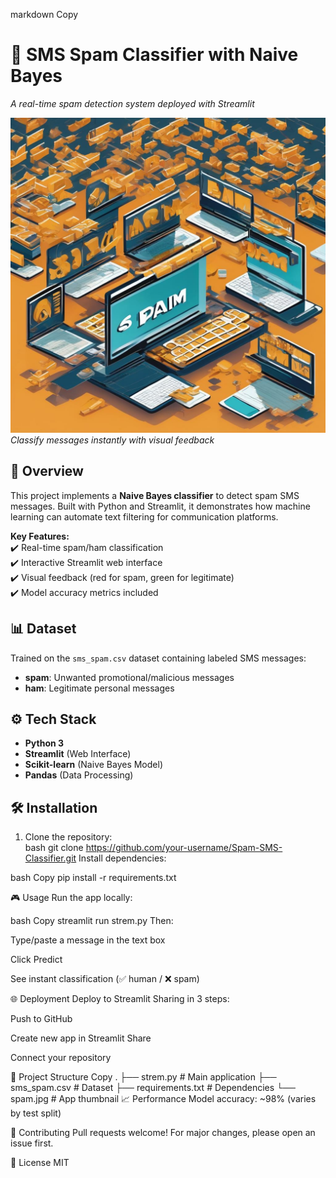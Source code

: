 markdown
Copy
# 📱 SMS Spam Classifier with Naive Bayes  
*A real-time spam detection system deployed with Streamlit*  

![Demo](spam.jpg)  
*Classify messages instantly with visual feedback*  

## 🚀 Overview  
This project implements a **Naive Bayes classifier** to detect spam SMS messages. Built with Python and Streamlit, it demonstrates how machine learning can automate text filtering for communication platforms.  

**Key Features:**  
✔️ Real-time spam/ham classification  
✔️ Interactive Streamlit web interface  
✔️ Visual feedback (red for spam, green for legitimate)  
✔️ Model accuracy metrics included  

## 📊 Dataset  
Trained on the `sms_spam.csv` dataset containing labeled SMS messages:  
- **spam**: Unwanted promotional/malicious messages  
- **ham**: Legitimate personal messages  

## ⚙️ Tech Stack  
- **Python 3**  
- **Streamlit** (Web Interface)  
- **Scikit-learn** (Naive Bayes Model)  
- **Pandas** (Data Processing)  

## 🛠️ Installation  
1. Clone the repository:  
bash
git clone https://github.com/your-username/Spam-SMS-Classifier.git
Install dependencies:

bash
Copy
pip install -r requirements.txt

🎮 Usage
Run the app locally:

bash
Copy
streamlit run strem.py
Then:

Type/paste a message in the text box

Click Predict

See instant classification (✅ human / ❌ spam)

🌐 Deployment
Deploy to Streamlit Sharing in 3 steps:

Push to GitHub

Create new app in Streamlit Share

Connect your repository

📌 Project Structure
Copy
.
├── strem.py             # Main application
├── sms_spam.csv         # Dataset
├── requirements.txt     # Dependencies
└── spam.jpg             # App thumbnail
📈 Performance
Model accuracy: ~98% (varies by test split)

🤝 Contributing
Pull requests welcome! For major changes, please open an issue first.

📜 License
MIT

